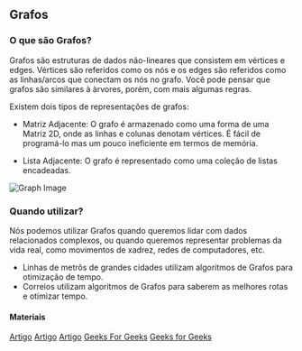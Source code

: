 ## Grafos

### O que são Grafos?

Grafos são estruturas de dados não-lineares que consistem em vértices e edges.
Vértices são referidos como os nós e os edges são referidos como as linhas/arcos que conectam os nós no grafo. Você pode pensar que grafos são similares à àrvores, porém, com mais algumas regras.

Existem dois tipos de representações de grafos:

- Matriz Adjacente: O grafo é armazenado como uma forma de uma Matriz 2D, onde as linhas e colunas denotam vértices. É fácil de programá-lo mas um pouco ineficiente em termos de memória.

- Lista Adjacente: O grafo é representado como uma coleção de listas encadeadas.

![Graph Image](https://www.revista-programar.info/wp-content/uploads/2007/09/grafo-exemplo-1-768x460.gif)

### Quando utilizar?

Nós podemos utilizar Grafos quando queremos lidar com dados relacionados complexos, ou quando queremos representar problemas da vida real, como movimentos de xadrez, redes de computadores, etc.

- Linhas de metrôs de grandes cidades utilizam algoritmos de Grafos para otimização de tempo.
- Correios utilizam algoritmos de Grafos para saberem as melhores rotas e otimizar tempo.

#### Materiais

[Artigo](https://www.revista-programar.info/artigos/grafos-1a-parte/#:~:text=Utilizar%20grafos%20%C3%A9%20de%20grande,representados%20atrav%C3%A9s%20de%20um%20grafo.)
[Artigo](https://www.programiz.com/dsa/graph)
[Artigo](https://ricardoborges.dev/data-structures-in-typescript-graph)
[Geeks For Geeks](https://www.geeksforgeeks.org/introduction-to-graphs-data-structure-and-algorithm-tutorials/)
[Geeks for Geeks](https://www.geeksforgeeks.org/graph-data-structure-and-algorithms/)
